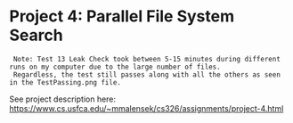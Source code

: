 # Project 4: Parallel File System Search

```
 Note: Test 13 Leak Check took between 5-15 minutes during different runs on my computer due to the large number of files.
 Regardless, the test still passes along with all the others as seen in the TestPassing.png file.
```
See project description here: https://www.cs.usfca.edu/~mmalensek/cs326/assignments/project-4.html

